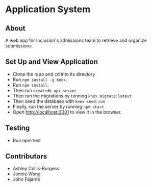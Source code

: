 # Application System

## About

A web app for Inclusion's admissions team to retrieve and organize submissions.

## Set Up and View Application

- Clone the repo and cd into its directory
- Run `npm install -g knex`.
- Run `npm install`.
- Then run `createdb api-server`
- Then run the migrations by running `knex migrate:latest`
- Then seed the database with `knex seed:run`
- Finally, run the server by running `npm start`
- Open [http://localhost:3001](http://localhost:3001) to view it in the browser.

## Testing

- Run npm test

## Contributors

- Ashley Collis-Burgess
- Jennie Wong
- John Fajardo
